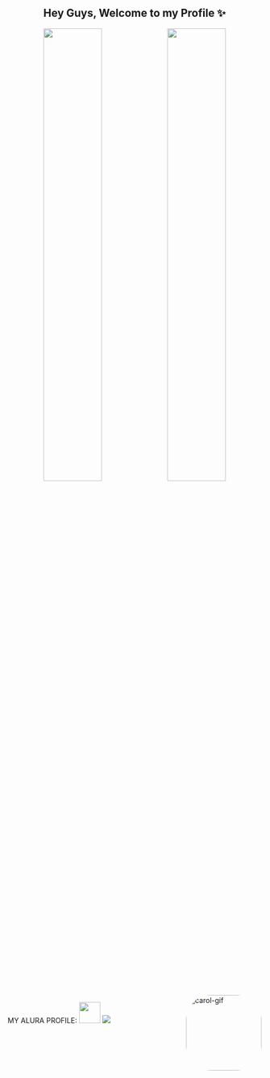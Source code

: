 <h2 align="center"> Hey Guys, Welcome to my Profile ✨ </h1>

<div align="center">
  <img width="48%" src="https://github-readme-stats.vercel.app/api?username=carolineknaip&show_icons=true&theme=cobalt&include_all_commits=true&count_private=true"/>
  <img width="48%" src="https://github-readme-stats.vercel.app/api/top-langs/?username=carolineknaip&layout=compact&langs_count=7&theme=cobalt"/>
</div> 


##
<div style="display: inline_block"><br>
  <img align="right" alt="carol-gif" height="150" style="border-radius:50px;" src="https://user-images.githubusercontent.com/56215065/178078728-8985720d-244b-4eaf-b30b-d47f3fd1b6f0.gif">
</div>


MY ALURA PROFILE: 
<a href="default.asp"><img src="smiley.gif" style="width:42px;height:42px;"></a>
<a href="https://cursos.alura.com.br/user/carolineknaip"><img src="https://user-images.githubusercontent.com/56215065/177843143-b3f819e5-9dc1-4c7e-baf7-b83b01c08161.png"></a>

